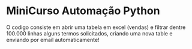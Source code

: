 <h1>MiniCurso Automação Python</h1>
<p>O codigo consiste em abrir uma tabela em excel (vendas) e filtrar dentre 100.000 linhas alguns termos solicitados, criando uma nova table e enviando por email automaticamente!</p>
